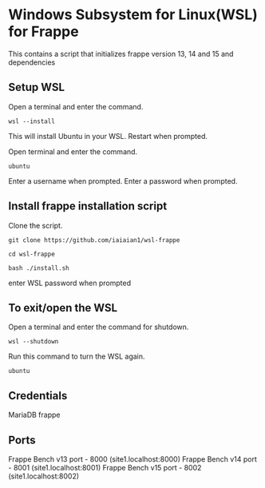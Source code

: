 # Windows Subsystem for Linux(WSL) for Frappe
This contains a script that initializes frappe version 13, 14 and 15 and dependencies

## Setup WSL
Open a terminal and enter the command.
```
wsl --install
```
This will install Ubuntu in your WSL.
Restart when prompted.

Open terminal and enter the command.
```
ubuntu
```
Enter a username when prompted.
Enter a password when prompted.

## Install frappe installation script
Clone the script.
```
git clone https://github.com/iaiaian1/wsl-frappe
```
```
cd wsl-frappe
```
```
bash ./install.sh
```
enter WSL password when prompted

## To exit/open the WSL
Open a terminal and enter the command for shutdown.
```
wsl --shutdown
```
Run this command to turn the WSL again.
```
ubuntu
```

## Credentials
MariaDB
frappe

## Ports
Frappe Bench v13 port - 8000 (site1.localhost:8000)
Frappe Bench v14 port - 8001 (site1.localhost:8001)
Frappe Bench v15 port - 8002 (site1.localhost:8002)